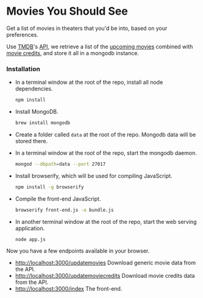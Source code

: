 Movies You Should See
=====================

Get a list of movies in theaters that you'd be into, based on your preferences.

Use [TMDB](https://www.themoviedb.org/)'s [API](https://www.themoviedb.org/documentation/api),
we retrieve a list of the [upcoming movies](http://docs.themoviedb.apiary.io/reference/movies/movieupcoming/get)
combined with [movie credits](http://docs.themoviedb.apiary.io/reference/movies/movieidcredits/get),
and store it all in a mongodb instance.

### Installation

* In a terminal window at the root of the repo, install all node dependencies.

	```bash
	npm install
	```
* Install MongoDB.

	```bash
	brew install mongodb
	```
* Create a folder called `data` at the root of the repo. Mongodb data will be stored there.
* In a terminal window at the root of the repo, start the mongodb daemon.

	```bash
	mongod --dbpath=data --port 27017
	```
* Install browserify, which will be used for compiling JavaScript.

	```bash
	npm install -g browserify
	```
* Compile the front-end JavaScript.

	```bash
	browserify front-end.js -o bundle.js
	```
* In another terminal window at the root of the repo, start the web serving application.

	```bash
	node app.js
	```

Now you have a few endpoints available in your browser.

* [http://localhost:3000/updatemovies](http://localhost:3000/updatemovies) Download generic movie data from the API.
* [http://localhost:3000/updatemoviecredits](http://localhost:3000/updatemovies) Download movie credits data from the API.
* [http://localhost:3000/index](http://localhost:3000/index) The front-end.